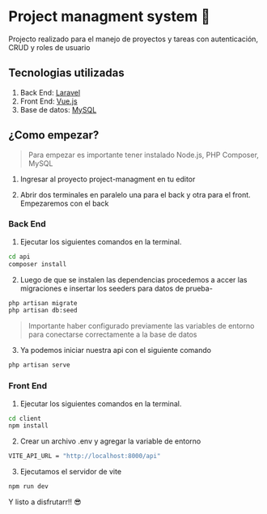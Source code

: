 # Project managment system 🥇

Projecto realizado para el manejo de proyectos y tareas con autenticación, CRUD y roles de usuario

## Tecnologias utilizadas

1. Back End: [Laravel](https://laravel.com/)
2. Front End: [Vue.js](https://vuejs.org/)
3. Base de datos: [MySQL](https://www.mysql.com/)

## ¿Como empezar?

>Para empezar es importante tener instalado Node.js, PHP Composer, MySQL
1. Ingresar al proyecto project-managment en tu editor

2. Abrir dos terminales en paralelo una para el back y otra para el front. Empezaremos con el back

### Back End

1. Ejecutar los siguientes comandos en la terminal.

```bash
cd api
composer install
```

2. Luego de que se instalen las dependencias procedemos a accer las migraciones e insertar los seeders para datos de prueba-

```bash
php artisan migrate
php artisan db:seed
```

>Importante haber configurado previamente las variables de entorno para conectarse correctamente a la base de datos

3. Ya podemos iniciar nuestra api con el siguiente comando

```bash	
php artisan serve
```

### Front End

1. Ejecutar los siguientes comandos en la terminal.

```bash
cd client
npm install
```

2. Crear un archivo .env y agregar la variable de entorno

```bash
VITE_API_URL = "http://localhost:8000/api"
```

3. Ejecutamos el servidor de vite 

```bash
npm run dev
```

Y listo a disfrutarr!! 😎